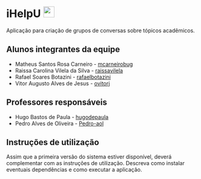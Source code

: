 # iHelpU <img src="https://github.com/TheDudeThatCode/TheDudeThatCode/blob/master/Assets/Hi.gif" width="29px"> 

Aplicação para criação de grupos de conversas sobre tópicos acadêmicos.

## Alunos integrantes da equipe

* Matheus Santos Rosa Carneiro - [mcarneirobug](https://github.com/mcarneirobug)
* Raissa Carolina Vilela da Silva - [raissavilela](https://github.com/raissavilela)
* Rafael Soares Botazini - [rafaelbotazini](https://github.com/rafaelbotazini)
* Vitor Augusto Alves de Jesus - [ovitorj](https://github.com/ovitorj)

## Professores responsáveis

* Hugo Bastos de Paula - [hugodepaula](https://github.com/hugodepaula)
* Pedro Alves de Oliveira - [Pedro-aol](https://github.com/Pedro-aol)

## Instruções de utilização

Assim que a primeira versão do sistema estiver disponível, deverá complementar com as instruções de utilização. Descreva como instalar eventuais dependências e como executar a aplicação.
